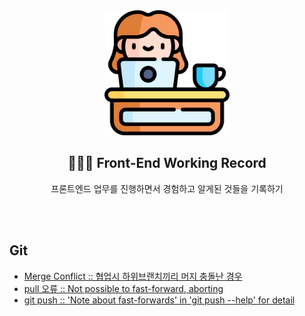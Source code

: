 <div align="center">
  <img width="200px;" src="./images/work-icon.png"/>
</div>
<h2 align="center">👩🏻‍💻 Front-End Working Record</h2>
<p align="center">프론트엔드 업무를 진행하면서 경험하고 알게된 것들을 기록하기</p>

<br>
<br>

## Git

- [Merge Conflict :: 협업시 하위브랜치끼리 머지 충돌난 경우](https://github.com/mireyhgnay/fe-working-record/blob/main/Git/Git-Error-%ED%98%91%EC%97%85%EC%8B%9C%20%ED%95%98%EC%9C%84%EB%B8%8C%EB%9E%9C%EC%B9%98%EB%81%BC%EB%A6%AC%20%EB%A8%B8%EC%A7%80%20%EC%B6%A9%EB%8F%8C%EB%82%9C%20%EA%B2%BD%EC%9A%B0.md)
- [pull 오류 :: Not possible to fast-forward, aborting](https://github.com/mireyhgnay/fe-working-record/blob/main/Git/Git-Error-pull%20%EC%98%A4%EB%A5%98.md)
- [git push :: 'Note about fast-forwards' in 'git push --help' for detail](https://github.com/mireyhgnay/fe-working-record/blob/main/Git/Git-Error-push%20%EC%98%A4%EB%A5%98.md)

<br>
